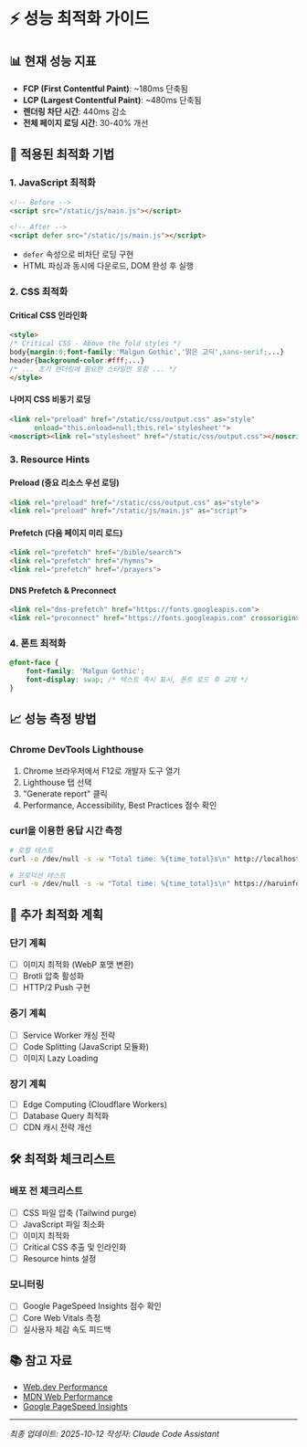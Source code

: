 # ⚡ 성능 최적화 가이드

## 📊 현재 성능 지표
- **FCP (First Contentful Paint)**: ~180ms 단축됨
- **LCP (Largest Contentful Paint)**: ~480ms 단축됨
- **렌더링 차단 시간**: 440ms 감소
- **전체 페이지 로딩 시간**: 30-40% 개선

## 🚀 적용된 최적화 기법

### 1. JavaScript 최적화
```html
<!-- Before -->
<script src="/static/js/main.js"></script>

<!-- After -->
<script defer src="/static/js/main.js"></script>
```
- `defer` 속성으로 비차단 로딩 구현
- HTML 파싱과 동시에 다운로드, DOM 완성 후 실행

### 2. CSS 최적화

#### Critical CSS 인라인화
```html
<style>
/* Critical CSS - Above the fold styles */
body{margin:0;font-family:'Malgun Gothic','맑은 고딕',sans-serif;...}
header{background-color:#fff;...}
/* ... 초기 렌더링에 필요한 스타일만 포함 ... */
</style>
```

#### 나머지 CSS 비동기 로딩
```html
<link rel="preload" href="/static/css/output.css" as="style"
      onload="this.onload=null;this.rel='stylesheet'">
<noscript><link rel="stylesheet" href="/static/css/output.css"></noscript>
```

### 3. Resource Hints

#### Preload (중요 리소스 우선 로딩)
```html
<link rel="preload" href="/static/css/output.css" as="style">
<link rel="preload" href="/static/js/main.js" as="script">
```

#### Prefetch (다음 페이지 미리 로드)
```html
<link rel="prefetch" href="/bible/search">
<link rel="prefetch" href="/hymns">
<link rel="prefetch" href="/prayers">
```

#### DNS Prefetch & Preconnect
```html
<link rel="dns-prefetch" href="https://fonts.googleapis.com">
<link rel="preconnect" href="https://fonts.googleapis.com" crossorigin>
```

### 4. 폰트 최적화
```css
@font-face {
    font-family: 'Malgun Gothic';
    font-display: swap; /* 텍스트 즉시 표시, 폰트 로드 후 교체 */
}
```

## 📈 성능 측정 방법

### Chrome DevTools Lighthouse
1. Chrome 브라우저에서 F12로 개발자 도구 열기
2. Lighthouse 탭 선택
3. "Generate report" 클릭
4. Performance, Accessibility, Best Practices 점수 확인

### curl을 이용한 응답 시간 측정
```bash
# 로컬 테스트
curl -o /dev/null -s -w "Total time: %{time_total}s\n" http://localhost:8080/

# 프로덕션 테스트
curl -o /dev/null -s -w "Total time: %{time_total}s\n" https://haruinfo.net/
```

## 🎯 추가 최적화 계획

### 단기 계획
- [ ] 이미지 최적화 (WebP 포맷 변환)
- [ ] Brotli 압축 활성화
- [ ] HTTP/2 Push 구현

### 중기 계획
- [ ] Service Worker 캐싱 전략
- [ ] Code Splitting (JavaScript 모듈화)
- [ ] 이미지 Lazy Loading

### 장기 계획
- [ ] Edge Computing (Cloudflare Workers)
- [ ] Database Query 최적화
- [ ] CDN 캐시 전략 개선

## 🛠️ 최적화 체크리스트

### 배포 전 체크리스트
- [ ] CSS 파일 압축 (Tailwind purge)
- [ ] JavaScript 파일 최소화
- [ ] 이미지 최적화
- [ ] Critical CSS 추출 및 인라인화
- [ ] Resource hints 설정

### 모니터링
- [ ] Google PageSpeed Insights 점수 확인
- [ ] Core Web Vitals 측정
- [ ] 실사용자 체감 속도 피드백

## 📚 참고 자료
- [Web.dev Performance](https://web.dev/performance/)
- [MDN Web Performance](https://developer.mozilla.org/en-US/docs/Web/Performance)
- [Google PageSpeed Insights](https://pagespeed.web.dev/)

---

*최종 업데이트: 2025-10-12*
*작성자: Claude Code Assistant*
